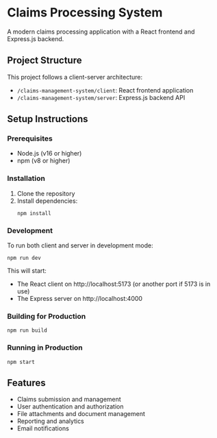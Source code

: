 # Claims Processing System

A modern claims processing application with a React frontend and Express.js backend.

## Project Structure

This project follows a client-server architecture:

- `/claims-management-system/client`: React frontend application
- `/claims-management-system/server`: Express.js backend API

## Setup Instructions

### Prerequisites

- Node.js (v16 or higher)
- npm (v8 or higher)

### Installation

1. Clone the repository
2. Install dependencies:
   ```
   npm install
   ```

### Development

To run both client and server in development mode:

```
npm run dev
```

This will start:
- The React client on http://localhost:5173 (or another port if 5173 is in use)
- The Express server on http://localhost:4000

### Building for Production

```
npm run build
```

### Running in Production

```
npm start
```

## Features

- Claims submission and management
- User authentication and authorization
- File attachments and document management
- Reporting and analytics
- Email notifications
